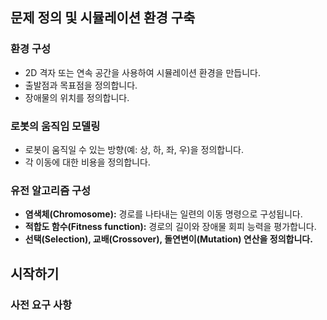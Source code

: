 ## 문제 정의 및 시뮬레이션 환경 구축

### 환경 구성

- 2D 격자 또는 연속 공간을 사용하여 시뮬레이션 환경을 만듭니다.
- 출발점과 목표점을 정의합니다.
- 장애물의 위치를 정의합니다.

### 로봇의 움직임 모델링

- 로봇이 움직일 수 있는 방향(예: 상, 하, 좌, 우)을 정의합니다.
- 각 이동에 대한 비용을 정의합니다.

### 유전 알고리즘 구성

- **염색체(Chromosome):** 경로를 나타내는 일련의 이동 명령으로 구성됩니다.
- **적합도 함수(Fitness function):** 경로의 길이와 장애물 회피 능력을 평가합니다.
- **선택(Selection), 교배(Crossover), 돌연변이(Mutation) 연산을 정의합니다.**

## 시작하기

### 사전 요구 사항
